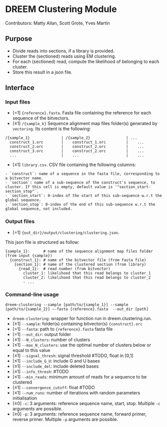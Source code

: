 
# DREEM Clustering Module
Contributors: Matty Allan, Scott Grote, Yves Martin

## Purpose
- Divide reads into sections, if a library is provided.
- Cluster the (sectioned) reads using EM clustering.
- For each (sectioned) read, compute the likelihood of belonging to each cluster. 
- Store this result in a json file.

## Interface

### Input files
- [=1] `{reference}.fasta`. Fasta file containing the reference for each sequence of the bitvectors. 
- [≥1] ```/{sample_k}``` Sequence alignment map files folder(s) generated by ```vectoring```. Its content is the following:
```
/{sample_1}              | /{sample_2}                | ...
  construct_1.orc        |    construct_1.orc         |    ...
  construct_2.orc        |    construct_2.orc         |    ...
  construct_3.orc        |    construct_2.orc         |    ...
  ...                    |    ...                     |    ...
```
- [≤1] `library.csv`. CSV file containing the following columns:
```
- `construct`: name of a sequence in the fasta file, corresponding to a bitvector name.
- `section`: name of a sub-sequence of the construct's sequence, to cluster. If this cell is empty, default value is '"section_start-section_stop"`.
- `section_start`: 0-index of the start of this sub-sequence w.r.t the global sequence.
- `section_stop`: 0-index of the end of this sub-sequence w.r.t the global sequence, not included.
```

### Output files
- [=1] `{out_dir}/output/clustering/clustering.json`. 

This json file is structured as follow:

```
{sample_1}:      # name of the sequence alignment map files folder (from input {sample})
  {construct_1}: # name of the bitvector file (from fasta file)
    {section_1}: # name of the clustered section (from library)
      {read_1}:  # read number (from bitvector)
        cluster_1: likelihood that this read belongs to cluster_1
        cluster_2: likelihood that this read belongs to cluster_2
        - ...
```
        
### Command-line usage

```
dreem-clustering --sample [path/to/{sample_1}] --sample [path/to/{sample_2}] —-fasta {reference}.fasta  --out_dir [path]
```

- `dreem-clustering`: wrapper for function run in dreem.clustering.run.
- [≥1] `--sample`: folder(s) containing bitvector(s) `{construct}.orc`
- [=1] `--fasta`: path to `{reference}.fasta` fasta file
- [=1] `--out_dir`: output folder
- [≤1] `--N_clusters`: number of clusters
- [≤1] `--max_N_clusters`: use the optimal number of clusters below or equal to this value
- [≤1] `--signal_thresh`: signal threshold #TODO, float in [0,1]
- [≤1] `--include_G_U`: include G and U bases 
- [≤1] `--include_del`: include deleted bases
- [≤1] `--info_thresh`: #TODO
- [≤1] `--min_reads`: minimum amount of reads for a sequence to be clustered
- [≤1] `--convergence_cutoff`: float #TODO
- [≤1] `--num_runs`: number of iterations with random parameters initialisation
- [≥0] `-c`: 3 arguments: reference sequence name, start, stop. Multiple `-c` arguments are possible.
- [≥0] `-p`: 3 arguments: reference sequence name, forward primer, reverse primer. Multiple `-p` arguments are possible.
